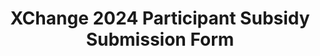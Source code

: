 ---
title: XChange 2024 Participant Subsidy Submission Form
redirect_to: https://docs.google.com/forms/d/e/1FAIpQLSdZzqzD2f05asT_6hKCzSk76bqcmnG5wUokJNnBttms4RlaWQ/viewform?usp=sf_link
redirect_from: 
  - /XC24SubsidySubmissionForm
  - /xc24subsidysubmissionform
---